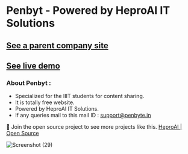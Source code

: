 # Penbyt - Powered by HeproAI IT Solutions

## [See a parent company site](https://heproai.com)

## [See live demo](https://penbyte.in)

### About Penbyt :

- Specialized for the IIIT students for content sharing.
- It is totally free website.
- Powered by HeproAI IT Solutions.
- If any queries mail to this mail ID : support@penbyte.in

💙 Join the open source project to see more projects like this. [HeproAI | Open Source](https://opensource.heproai.com)

![Screenshot (29)](https://github.com/heproai/Penbyte/assets/133759869/c2f1030e-f549-4e56-84f1-8f4fd1b3f38f)
